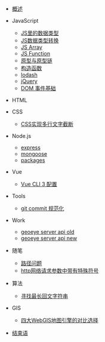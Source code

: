 <!-- docs/_sidebar.md -->

* [概述](README.md)

* JavaScript
  * [JS里的数据类型](javascript/JS里的数据类型.md) 
  * [JS数据类型转换](javascript/JS数据类型转换.md) 
  * [JS Array](javascript/array.md) 
  * [JS Function](javascript/function.md) 
  * [原型与原型链](javascript/原型与原型链.md) 
  * [构造函数](javascript/构造函数.md) 
  * [lodash](javascript/lodash.md)
  * [jQuery](javascript/jquery.md)
  * [DOM 事件基础](javascript/dom事件.md)

* HTML

* CSS
  * [CSS实现多行文字截断](css/CSS实现多行文字截断.md)

* Node.js
  * [express](node/express.md)
  * [mongoose](node/mongoose.md)
  * [packages](node/packages.md)

* Vue
  * [Vue CLI 3 配置](vue/vue-cli3.md)

* Tools
  * [git commit 规范化](tools/git提交信息规范化.md)
  
* Work
  * [geoeye server api old](work/geoeye-server-api.md)
  * [geoeye server api new](work/geoeye-server-api-new.md)

* 随笔
  * [路径问题](随笔/路径.md)
  * [http网络请求参数中带有特殊符号](随笔/http网络请求参数中带有特殊符号.md)

* 算法
  * [寻找最长回文字符串](算法/寻找最长回文字符串.md)

* GIS
  * [四大WebGIS地图引擎的对比选择](gis/四大webgis地图引擎的对比选择.md)

* [结束语](end.md)
